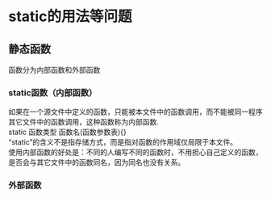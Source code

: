 # static的用法等问题
## 静态函数
函数分为内部函数和外部函数
### static函数（内部函数）
如果在一个源文件中定义的函数，只能被本文件中的函数调用，而不能被同一程序其它文件中的函数调用，这种函数称为内部函数.</br>
static 函数类型 函数名(函数参数表){}</br>
“static”的含义不是指存储方式，而是指对函数的作用域仅局限于本文件。</br>
使用内部函数的好处是：不同的人编写不同的函数时，不用担心自己定义的函数，是否会与其它文件中的函数同名，因为同名也没有关系。
### 外部函数

